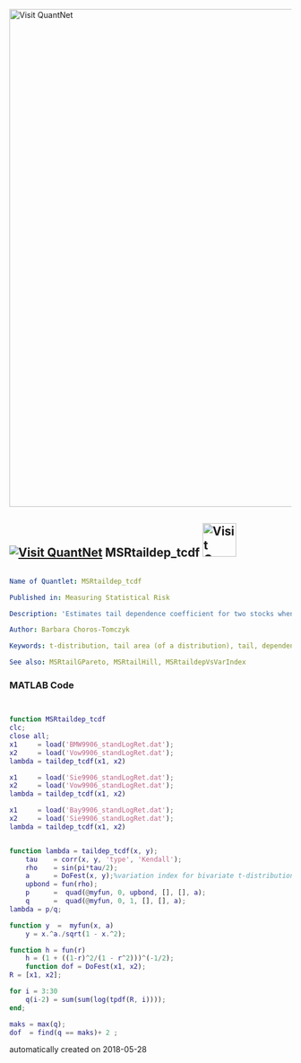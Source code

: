 [<img src="https://github.com/QuantLet/Styleguide-and-FAQ/blob/master/pictures/banner.png" width="888" alt="Visit QuantNet">](http://quantlet.de/)

## [<img src="https://github.com/QuantLet/Styleguide-and-FAQ/blob/master/pictures/qloqo.png" alt="Visit QuantNet">](http://quantlet.de/) **MSRtaildep_tcdf** [<img src="https://github.com/QuantLet/Styleguide-and-FAQ/blob/master/pictures/QN2.png" width="60" alt="Visit QuantNet 2.0">](http://quantlet.de/)

```yaml

Name of Quantlet: MSRtaildep_tcdf 

Published in: Measuring Statistical Risk

Description: 'Estimates tail dependence coefficient for two stocks when the joint distribution is modeled with bivariate t-Student distribution. '

Author: Barbara Choros-Tomczyk

Keywords: t-distribution, tail area (of a distribution), tail, dependence, distribution

See also: MSRtailGPareto, MSRtailHill, MSRtaildepVsVarIndex


```

### MATLAB Code
```matlab


function MSRtaildep_tcdf
clc;
close all;
x1     = load('BMW9906_standLogRet.dat');
x2     = load('Vow9906_standLogRet.dat');
lambda = taildep_tcdf(x1, x2)

x1     = load('Sie9906_standLogRet.dat');
x2     = load('Vow9906_standLogRet.dat');
lambda = taildep_tcdf(x1, x2)

x1     = load('Bay9906_standLogRet.dat');
x2     = load('Sie9906_standLogRet.dat');
lambda = taildep_tcdf(x1, x2)


function lambda = taildep_tcdf(x, y);
    tau    = corr(x, y, 'type', 'Kendall');
    rho    = sin(pi*tau/2);
    a      = DoFest(x, y);%variation index for bivariate t-distribution
    upbond = fun(rho);
    p      =  quad(@myfun, 0, upbond, [], [], a);
    q      =  quad(@myfun, 0, 1, [], [], a);
lambda = p/q;

function y  =  myfun(x, a) 
    y = x.^a./sqrt(1 - x.^2);

function h = fun(r)
    h = (1 + ((1-r)^2/(1 - r^2)))^(-1/2);
    function dof = DoFest(x1, x2);
R = [x1, x2];

for i = 3:30
    q(i-2) = sum(sum(log(tpdf(R, i))));
end;

maks = max(q);
dof  = find(q == maks)+ 2 ;
```

automatically created on 2018-05-28